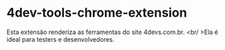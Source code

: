 # 4dev-tools-chrome-extension
Esta extensão renderiza as ferramentas do site 4devs.com.br. 
<br/ >Ela é ideal para testers e desenvolvedores.
